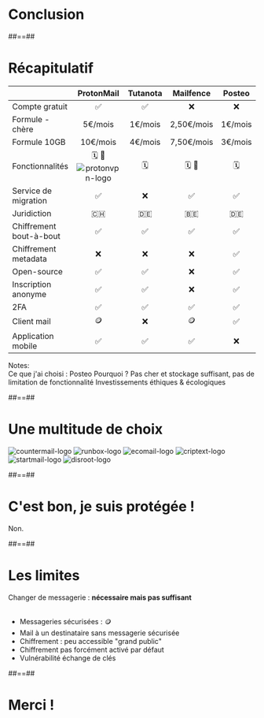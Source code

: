 <!-- .slide: class="transition" -->

# Conclusion

##==##

<!-- .slide: class="recap-slide" -->

# Récapitulatif

|                         |                         ProtonMail                          | Tutanota | Mailfence  | Posteo  |
| ----------------------- | :---------------------------------------------------------: | :------: | :--------: | :-----: |
| Compte gratuit          |                             ✅                              |    ✅    |     ❌     |   ❌    |
| Formule - chère         |                           5€/mois                           | 1€/mois  | 2,50€/mois | 1€/mois |
| Formule 10GB            |                          10€/mois                           | 4€/mois  | 7,50€/mois | 3€/mois |
| Fonctionnalités         | 🗓️ 📂 ![protonvpn-logo](./assets/images/protonvpn-logo.png) |    🗓️    |   🗓️ 📂    |   🗓️    |
| Service de migration    |                             ✅                              |    ❌    |     ✅     |   ✅    |
| Juridiction             |                             🇨🇭                              |    🇩🇪    |     🇧🇪     |   🇩🇪    |
| Chiffrement bout-à-bout |                             ✅                              |    ✅    |     ✅     |   ✅    |
| Chiffrement metadata    |                             ❌                              |    ❌    |     ❌     |   ✅    |
| Open-source             |                             ✅                              |    ✅    |     ❌     |   ✅    |
| Inscription anonyme     |                             ✅                              |    ✅    |     ❌     |   ✅    |
| 2FA                     |                             ✅                              |    ✅    |     ✅     |   ✅    |
| Client mail             |                              🪙                              |    ❌    |     🪙      |   ✅    |
| Application mobile      |                             ✅                              |    ✅    |     ✅     |   ❌    |

Notes:  
Ce que j'ai choisi : Posteo
Pourquoi ? Pas cher et stockage suffisant, pas de limitation de fonctionnalité
Investissements éthiques & écologiques

##==##

<!-- .slide: class="other-email-providers flex-row" -->

# Une multitude de choix

![countermail-logo](./assets/images/countermail-logo.png)
![runbox-logo](./assets/images/runbox-logo.png)
![ecomail-logo](./assets/images/ecomail-logo.png)
![criptext-logo](./assets/images/criptext-logo.png)
![startmail-logo](./assets/images/startmail-logo.png)
![disroot-logo](./assets/images/disroot-logo.png)

##==##

# C'est bon, je suis protégée !

<span class="center">Non.</span>

##==##

# Les limites

Changer de messagerie : <b>nécessaire mais pas suffisant</b>  
<br>

-   Messageries sécurisées : 🪙
-   Mail à un destinataire sans messagerie sécurisée
-   Chiffrement : peu accessible "grand public"
-   Chiffrement pas forcément activé par défaut
-   Vulnérabilité échange de clés

##==##

<!-- .slide: class="transition" -->

# Merci !
